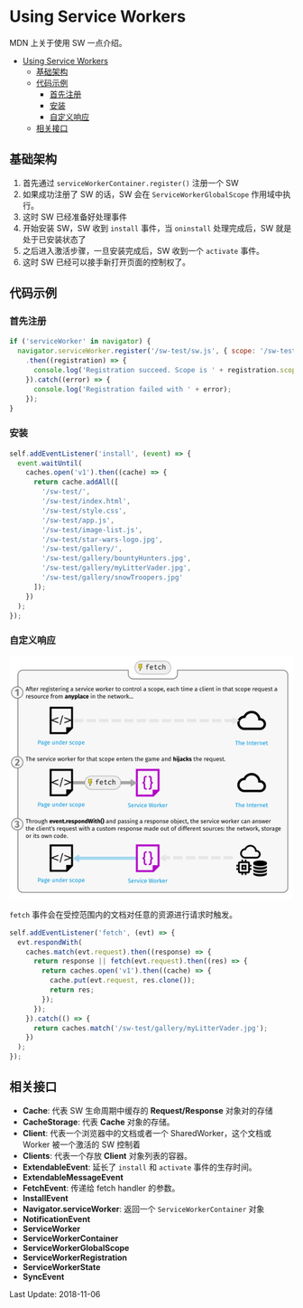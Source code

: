 # Using Service Workers

MDN 上关于使用 SW 一点介绍。    

<!-- TOC -->

- [Using Service Workers](#using-service-workers)
  - [基础架构](#基础架构)
  - [代码示例](#代码示例)
    - [首先注册](#首先注册)
    - [安装](#安装)
    - [自定义响应](#自定义响应)
  - [相关接口](#相关接口)

<!-- /TOC -->

## 基础架构

1. 首先通过 `serviceWorkerContainer.register()` 注册一个 SW
2. 如果成功注册了 SW 的话，SW 会在 `ServiceWorkerGlobalScope` 作用域中执行。
3. 这时 SW 已经准备好处理事件
4. 开始安装 SW，SW 收到 `install` 事件，当 `oninstall` 处理完成后，SW 就是处于已安装状态了
5. 之后进入激活步骤，一旦安装完成后，SW 收到一个 `activate` 事件。
6. 这时 SW 已经可以接手新打开页面的控制权了。     

## 代码示例

### 首先注册

```js
if ('serviceWorker' in navigator) {
  navigator.serviceWorker.register('/sw-test/sw.js', { scope: '/sw-test/' })
    .then((registration) => {
      console.log('Registration succeed. Scope is ' + registration.scope);
    }).catch((error) => {
      console.log('Registration failed with ' + error);
    });
}
```    

### 安装

```js
self.addEventListener('install', (event) => {
  event.waitUntil(
    caches.open('v1').then((cache) => {
      return cache.addAll([
        '/sw-test/',
        '/sw-test/index.html',
        '/sw-test/style.css',
        '/sw-test/app.js',
        '/sw-test/image-list.js',
        '/sw-test/star-wars-logo.jpg',
        '/sw-test/gallery/',
        '/sw-test/gallery/bountyHunters.jpg',
        '/sw-test/gallery/myLitterVader.jpg',
        '/sw-test/gallery/snowTroopers.jpg'
      ]);
    })
  );
});
```    

### 自定义响应

![sw-fetch](https://raw.githubusercontent.com/temple-deng/markdown-images/master/pwa/sw-fetch.png)  

`fetch` 事件会在受控范围内的文档对任意的资源进行请求时触发。    

```js
self.addEventListener('fetch', (evt) => {
  evt.respondWith(
    caches.match(evt.request).then((response) => {
      return response || fetch(evt.request).then((res) => {
        return caches.open('v1').then((cache) => {
          cache.put(evt.request, res.clone());
          return res;
        });
      });
    }).catch(() => {
      return caches.match('/sw-test/gallery/myLitterVader.jpg');
    })
  );
});
```    

## 相关接口

+ **Cache**: 代表 SW 生命周期中缓存的 **Request/Response** 对象对的存储
+ **CacheStorage**: 代表 **Cache** 对象的存储。
+ **Client**: 代表一个浏览器中的文档或者一个 SharedWorker，这个文档或 Worker 被一个激活的
SW 控制着
+ **Clients**: 代表一个存放 **Client** 对象列表的容器。
+ **ExtendableEvent**: 延长了 `install` 和 `activate` 事件的生存时间。
+ **ExtendableMessageEvent**
+ **FetchEvent**: 传递给 fetch handler 的参数。
+ **InstallEvent**
+ **Navigator.serviceWorker**: 返回一个 `ServiceWorkerContainer` 对象
+ **NotificationEvent**
+ **ServiceWorker**
+ **ServiceWorkerContainer**
+ **ServiceWorkerGlobalScope**
+ **ServiceWorkerRegistration**
+ **ServiceWorkerState**
+ **SyncEvent**

Last Update: 2018-11-06
